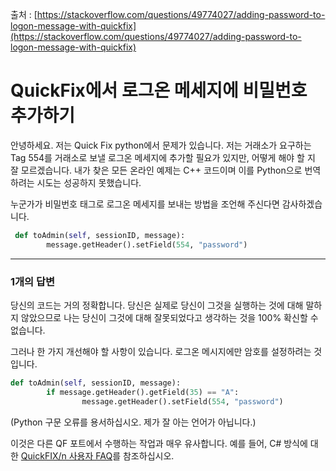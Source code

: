 출처 : [https://stackoverflow.com/questions/49774027/adding-password-to-logon-message-with-quickfix](https://stackoverflow.com/questions/49774027/adding-password-to-logon-message-with-quickfix)

# QuickFix에서 로그온 메세지에 비밀번호 추가하기

안녕하세요. 저는 Quick Fix python에서 문제가 있습니다. 저는 거래소가 요구하는 Tag 554를 거래소로 보낼 로그온 메세지에 추가할 필요가 있지만, 어떻게 해야 할 지 잘 모르겠습니다. 내가 찾은 모든 온라인 예제는 C++ 코드이며 이를 Python으로 번역하려는 시도는 성공하지 못했습니다.

누군가가 비밀번호 태그로 로그온 메세지를 보내는 방법을 조언해 주신다면 감사하겠습니다.

```python
 def toAdmin(self, sessionID, message):
        message.getHeader().setField(554, "password")
```

---

### 1개의 답변

당신의 코드는 거의 정확합니다. 당신은 실제로 당신이 그것을 실행하는 것에 대해 말하지 않았으므로 나는 당신이 그것에 대해 잘못되었다고 생각하는 것을 100% 확신할 수 없습니다.

그러나 한 가지 개선해야 할 사항이 있습니다. 로그온 메시지에만 암호를 설정하려는 것입니다.

```python
def toAdmin(self, sessionID, message):
        if message.getHeader().getField(35) == "A":
                message.getHeader().setField(554, "password")
```

(Python 구문 오류를 용서하십시오. 제가 잘 아는 언어가 아닙니다.)

이것은 다른 QF 포트에서 수행하는 작업과 매우 유사합니다. 예를 들어, C# 방식에 대한 [QuickFIX/n 사용자 FAQ](https://github.com/connamara/quickfixn/wiki/User-FAQ)를 참조하십시오.

